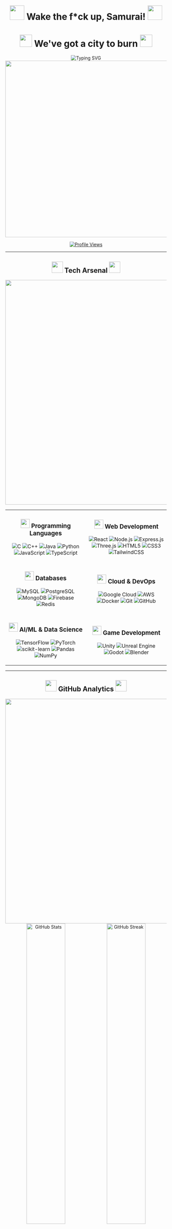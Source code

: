 <div align="center">

# <img src="https://github.com/user-attachments/assets/7948a4ac-cba5-4a61-b791-b86393e11692" width="45"/> Wake the f*ck up, Samurai! <img src="https://github.com/user-attachments/assets/bc0ae5c2-038e-4a9a-a52b-a91fb246ec5b" width="45"/>

# <img src="https://github.com/user-attachments/assets/a3795865-c2f1-415e-8b95-fb4dbe8441ff" width="38"/> We've got a city to burn <img src="https://github.com/user-attachments/assets/138a5249-8714-44f0-b4f7-10f3d86745a2" width="38"/>

<img src="https://readme-typing-svg.demolab.com?font=Orbitron&weight=700&size=28&duration=2500&pause=1000&color=00FFF7&center=true&vCenter=true&width=800&lines=Full+Stack+Developer+%7C+AI+Engineer;Building+the+future...one+commit+at+a+time;%3C%2F%3E+Code+%E2%80%A2+Create+%E2%80%A2+Conquer+%3C%2F%3E" alt="Typing SVG" />

<img src="https://user-images.githubusercontent.com/74038190/225813708-98b745f2-7d22-48cf-9150-083f1b00d6c9.gif" width="550"/>

[![Profile Views](https://komarev.com/ghpvc/?username=Hrishikesh-Gavai&color=00fff7&style=for-the-badge&label=PROFILE+VIEWS)](https://github.com/Hrishikesh-Gavai)

</div>

---

<div align="center">

## <img src="https://github.com/user-attachments/assets/cb8b753a-ad75-4990-91a4-bbc3ce8b03b5" width="35"/> Tech Arsenal <img src="https://github.com/user-attachments/assets/cb8b753a-ad75-4990-91a4-bbc3ce8b03b5" width="35"/>

<img src="https://user-images.githubusercontent.com/74038190/212284100-561aa473-3905-4a80-b561-0d28506553ee.gif" width="700"/>

</div>

<table align="center">
<tr>
<td align="center" width="50%">

### <img src="https://cdn-icons-png.flaticon.com/128/1005/1005141.png" width="28"/> Programming Languages

![C](https://img.shields.io/badge/C-00599C?style=for-the-badge&logo=c&logoColor=white)
![C++](https://img.shields.io/badge/C++-00599C?style=for-the-badge&logo=c%2B%2B&logoColor=white)
![Java](https://img.shields.io/badge/Java-ED8B00?style=for-the-badge&logo=openjdk&logoColor=white)
![Python](https://img.shields.io/badge/Python-3776AB?style=for-the-badge&logo=python&logoColor=FFD43B)
![JavaScript](https://img.shields.io/badge/JavaScript-F7DF1E?style=for-the-badge&logo=javascript&logoColor=black)
![TypeScript](https://img.shields.io/badge/TypeScript-007ACC?style=for-the-badge&logo=typescript&logoColor=white)

</td>
<td align="center" width="50%">

### <img src="https://cdn-icons-png.flaticon.com/128/1005/1005141.png" width="28"/> Web Development

![React](https://img.shields.io/badge/React-20232A?style=for-the-badge&logo=react&logoColor=61DAFB)
![Node.js](https://img.shields.io/badge/Node.js-339933?style=for-the-badge&logo=node.js&logoColor=white)
![Express.js](https://img.shields.io/badge/Express.js-000000?style=for-the-badge&logo=express&logoColor=white)
![Three.js](https://img.shields.io/badge/Three.js-000000?style=for-the-badge&logo=three.js&logoColor=white)
![HTML5](https://img.shields.io/badge/HTML5-E34F26?style=for-the-badge&logo=html5&logoColor=white)
![CSS3](https://img.shields.io/badge/CSS3-1572B6?style=for-the-badge&logo=css3&logoColor=white)
![TailwindCSS](https://img.shields.io/badge/Tailwind_CSS-38B2AC?style=for-the-badge&logo=tailwind-css&logoColor=white)

</td>
</tr>
<tr>
<td align="center" width="50%">

### <img src="https://cdn-icons-png.flaticon.com/128/2906/2906274.png" width="28"/> Databases

![MySQL](https://img.shields.io/badge/MySQL-4479A1?style=for-the-badge&logo=mysql&logoColor=white)
![PostgreSQL](https://img.shields.io/badge/PostgreSQL-316192?style=for-the-badge&logo=postgresql&logoColor=white)
![MongoDB](https://img.shields.io/badge/MongoDB-47A248?style=for-the-badge&logo=mongodb&logoColor=white)
![Firebase](https://img.shields.io/badge/Firebase-FFCA28?style=for-the-badge&logo=firebase&logoColor=black)
![Redis](https://img.shields.io/badge/Redis-DC382D?style=for-the-badge&logo=redis&logoColor=white)

</td>
<td align="center" width="50%">

### <img src="https://cdn-icons-png.flaticon.com/128/984/984315.png" width="28"/> Cloud & DevOps

![Google Cloud](https://img.shields.io/badge/Google_Cloud-4285F4?style=for-the-badge&logo=google-cloud&logoColor=white)
![AWS](https://img.shields.io/badge/AWS-232F3E?style=for-the-badge&logo=amazon-aws&logoColor=FF9900)
![Docker](https://img.shields.io/badge/Docker-2496ED?style=for-the-badge&logo=docker&logoColor=white)
![Git](https://img.shields.io/badge/Git-F05032?style=for-the-badge&logo=git&logoColor=white)
![GitHub](https://img.shields.io/badge/GitHub-181717?style=for-the-badge&logo=github&logoColor=white)

</td>
</tr>
<tr>
<td align="center" width="50%">

### <img src="https://cdn-icons-png.flaticon.com/128/8618/8618881.png" width="28"/> AI/ML & Data Science

![TensorFlow](https://img.shields.io/badge/TensorFlow-FF6F00?style=for-the-badge&logo=tensorflow&logoColor=white)
![PyTorch](https://img.shields.io/badge/PyTorch-EE4C2C?style=for-the-badge&logo=pytorch&logoColor=white)
![scikit-learn](https://img.shields.io/badge/scikit--learn-F7931E?style=for-the-badge&logo=scikit-learn&logoColor=white)
![Pandas](https://img.shields.io/badge/Pandas-150458?style=for-the-badge&logo=pandas&logoColor=white)
![NumPy](https://img.shields.io/badge/NumPy-013243?style=for-the-badge&logo=numpy&logoColor=white)

</td>
<td align="center" width="50%">

### <img src="https://cdn-icons-png.flaticon.com/128/686/686589.png" width="28"/> Game Development

![Unity](https://img.shields.io/badge/Unity-000000?style=for-the-badge&logo=unity&logoColor=white)
![Unreal Engine](https://img.shields.io/badge/Unreal_Engine-0E1128?style=for-the-badge&logo=unreal-engine&logoColor=white)
![Godot](https://img.shields.io/badge/Godot-478CBF?style=for-the-badge&logo=godot-engine&logoColor=white)
![Blender](https://img.shields.io/badge/Blender-F5792A?style=for-the-badge&logo=blender&logoColor=white)

</td>
</tr>
</table>

---

<div align="center">

## <img src="https://cdn-icons-png.flaticon.com/128/2621/2621040.png" width="35"/> GitHub Analytics <img src="https://cdn-icons-png.flaticon.com/128/2621/2621040.png" width="35"/>

<img src="https://user-images.githubusercontent.com/74038190/212284115-f47cd8ff-2ffb-4b04-b5bf-4d1c14c0247f.gif" width="700"/>

<br/>

<img width="49%" src="https://github-readme-stats.vercel.app/api?username=Hrishikesh-Gavai&show_icons=true&theme=tokyonight&hide_border=true&bg_color=0D1117&title_color=00FFF7&icon_color=00FFF7&text_color=C9D1D9&ring_color=00FFF7" alt="GitHub Stats"/>
<img width="49%" src="https://github-readme-streak-stats.herokuapp.com/?user=Hrishikesh-Gavai&theme=tokyonight&hide_border=true&background=0D1117&stroke=00FFF7&ring=00FFF7&fire=FF1744&currStreakLabel=00FFF7&sideLabels=00FFF7&dates=C9D1D9" alt="GitHub Streak"/>

<br/>

<img width="60%" src="https://github-readme-stats.vercel.app/api/top-langs/?username=Hrishikesh-Gavai&layout=compact&theme=tokyonight&hide_border=true&bg_color=0D1117&title_color=00FFF7&text_color=C9D1D9&langs_count=10" alt="Top Languages"/>

</div>

---

<div align="center">

## <img src="https://cdn-icons-png.flaticon.com/128/3588/3588592.png" width="35"/> Contribution Activity <img src="https://cdn-icons-png.flaticon.com/128/3588/3588592.png" width="35"/>

<img src="https://github-readme-activity-graph.vercel.app/graph?username=Hrishikesh-Gavai&theme=tokyo-night&hide_border=true&bg_color=0D1117&color=00FFF7&line=00FFF7&point=FF1744&area=true&area_color=00FFF7" width="98%" alt="Contribution Graph"/>

</div>

---

<div align="center">

<img src="https://user-images.githubusercontent.com/74038190/229223156-143a1845-fb5c-4a5b-81c9-d7d5e2c3e9e7.gif" width="600"/>

## <img src="https://github.com/user-attachments/assets/d2499a98-e330-4609-9ff5-604291464cfc" width="35"/> Current Status <img src="https://github.com/user-attachments/assets/d2499a98-e330-4609-9ff5-604291464cfc" width="35"/>

<img src="https://readme-typing-svg.demolab.com?font=Fira+Code&size=18&duration=3000&pause=1000&color=00FFF7&center=true&vCenter=true&multiline=true&width=600&height=100&lines=%E2%9A%A1+console.log('Building+cool+stuff');%F0%9F%94%A5+printf('Debugging+life');%F0%9F%9A%80+System.out.println('Pushing+commits');%F0%9F%92%BB+import+success+from+'hardwork'" alt="Status"/>
<img src="https://capsule-render.vercel.app/api?type=waving&color=gradient&customColorList=6,11,20&height=100&section=footer&text=Thanks+for+visiting!&fontSize=30&fontColor=fff&animation=twinkling&fontAlignY=70" width="100%"/>

</div>
